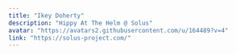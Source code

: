 ```yaml
---
title: "Ikey Doherty"
description: "Hippy At The Helm @ Solus"
avatar: "https://avatars2.githubusercontent.com/u/164489?v=4"
link: "https://solus-project.com/"
---
```

